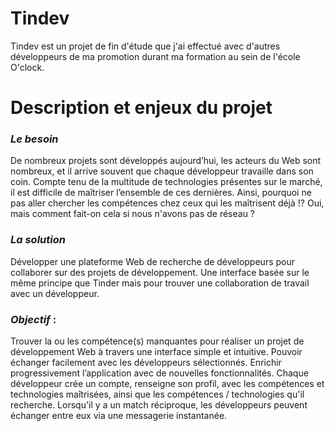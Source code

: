 # __Tindev__
Tindev est un projet de fin d'étude que j'ai effectué avec d'autres développeurs de ma promotion durant ma formation au sein de l'école O'clock.
# Description et enjeux du projet
### ***Le besoin***
De nombreux projets sont développés aujourd’hui, les acteurs du Web sont nombreux, et il arrive souvent que chaque développeur travaille dans son coin.
Compte tenu de la multitude de technologies présentes sur le marché, il est difficile de maîtriser l’ensemble de ces dernières.
Ainsi, pourquoi ne pas aller chercher les compétences chez ceux qui les maîtrisent déjà !?
Oui, mais comment fait-on cela si nous n'avons pas de réseau ? 
### ***La solution***
Développer une plateforme Web de recherche de développeurs pour collaborer sur des projets de développement.
Une interface basée sur le même principe que Tinder mais pour trouver une collaboration de travail avec un développeur. 
### ***Objectif*** : 
Trouver la ou les compétence(s) manquantes pour réaliser un projet de développement Web à travers une interface simple et intuitive. 
Pouvoir échanger facilement avec les développeurs sélectionnés.
Enrichir progressivement l’application avec de nouvelles fonctionnalités.
Chaque développeur crée un compte, renseigne son profil, avec les compétences et technologies maîtrisées, ainsi que les compétences / technologies qu'il recherche. 
Lorsqu'il y a un match réciproque, les développeurs peuvent échanger entre eux via une messagerie instantanée.


